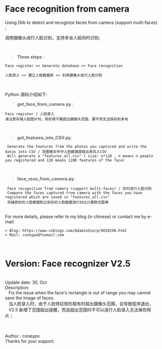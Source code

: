 # Face recognition from camera

Using Dlib to detect and recognize faces from camera (support multi-faces) ;

调用摄像头进行人脸识别，支持多张人脸同时识别;

<br>

>**Three steps** :
	
	Face register >> Generate datebase >> Face recognition

  	人脸录入 >> 建立人脸数据库 >> 利用摄像头进行人脸识别

<br>

Python 源码介绍如下:

>**get\_face\_from\_camera.py** : 
	
	Face register / 人脸录入
	请注意存储人脸图片时，矩形框不要超出摄像头范围，要不然无法保存到本地
<br>

>**get\_features\_into\_CSV.py**: 
	
	 Generate the features from the photos you captured and write the datas into CSV / 将图像文件中人脸数据提取出来存入CSV
 	 Will generate a "features_all.csv" ( size: n*128 , n means n people you registered and 128 means 128D features of the face)
<br>

>**face\_reco\_from\_camera.py**: 
	
	 Face recognition from camera (support multi-faces) / 实时进行人脸识别
  	 Compare the faces captured from camera with the faces you have registered which are saved in "features_all.csv"
  	 将捕获到的人脸数据和之前存的人脸数据进行对比计算欧式距离
<br>
For more details, please refer to my blog (in chinese) or contact me by e-mail:
	
	> Blog: https://www.cnblogs.com/AdaminXie/p/9010298.html  
	> Mail: coneypo@foxmail.com

<br>

# Version: 	Face recognizer V2.5
<br>
Update date: 	30, Oct<br>
Description: 	<br>
&nbsp;&nbsp; Fix the issue when the face's rectangle is out of range you may cannot save the image of faces. <br>
&nbsp;&nbsp;		当人脸录入时，由于人脸特征矩形框有时超出摄像头范围，会导致程序退出，
		<br>
&nbsp;&nbsp;		V2.5 新增了范围超出提醒，而且超出范围时不可以进行人脸录入无法保存照片；
		<br>


<br><br>
Author : coneypo<br>
Thanks for your support.
